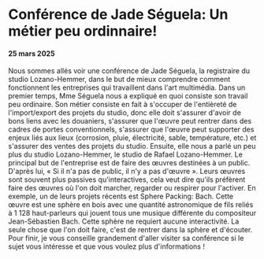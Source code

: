 # Conférence de Jade Séguela: Un métier peu ordinnaire!

#### 25 mars 2025

Nous sommes allés voir une conférence de Jade Séguela, la registraire du studio Lozano-Hemmer, dans le but de mieux comprendre comment fonctionnent les entreprises qui travaillent dans l'art multimédia. Dans un premier temps, Mme Séguela nous a expliqué en quoi consiste son travail peu ordinaire. Son métier consiste en fait à s'occuper de l'entièreté de l'import/export des projets du studio, donc elle doit s'assurer d'avoir de bons liens avec les douaniers, s'assurer que l'œuvre peut rentrer dans des cadres de portes conventionnels, s'assurer que l'œuvre peut supporter des enjeux liés aux lieux (corrosion, pluie, électricité, sable, température, etc.) et s'assurer des ventes des projets du studio. Ensuite, elle nous a parlé un peu plus du studio Lozano-Hemmer, le studio de Rafael Lozano-Hemmer. Le principal but de l'entreprise est de faire des œuvres destinées à un public. D'après lui, « Si il n'a pas de public, il n'y a pas d'œuvre ». Leurs œuvres sont souvent plus passives qu'interactives, cela veut dire qu'ils préfèrent faire des œuvres où l'on doit marcher, regarder ou respirer pour l'activer. En exemple, un de leurs projets récents est Sphere Packing: Bach. Cette œuvre est une sphère en bois avec une quantité astronomique de fils reliés à 1 128 haut-parleurs qui jouent tous une musique différente du compositeur Jean-Sébastien Bach. Cette sphère ne requiert aucune interactivité. La seule chose que l'on doit faire, c'est de rentrer dans la sphère et d'écouter. Pour finir, je vous conseille grandement d'aller visiter sa conférence si le sujet vous intéresse et que vous voulez plus d'informations !
